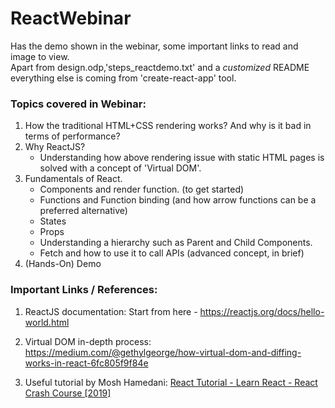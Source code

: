 # ReactWebinar
Has the demo shown in the webinar, some important links to read and image to view.  
Apart from design.odp,'steps_reactdemo.txt' and  a _customized_ README everything else is coming from 'create-react-app' tool. 
### Topics covered in Webinar: 
1. How the traditional HTML+CSS rendering works? And why is it bad in terms of performance?
2. Why ReactJS? 
	- Understanding how above rendering issue with static HTML pages is solved with a concept of 'Virtual DOM'.
3. Fundamentals of React.
	- Components and render function. (to get started) 
	- Functions and Function binding (and how arrow functions can be a preferred alternative)
	- States
	- Props
	- Understanding a hierarchy such as Parent and Child Components.
	- Fetch and how to use it to call APIs (advanced concept, in brief)
4. (Hands-On) Demo

### Important Links / References:
1. ReactJS documentation:
Start from here - https://reactjs.org/docs/hello-world.html

2. Virtual DOM in-depth process:
https://medium.com/@gethylgeorge/how-virtual-dom-and-diffing-works-in-react-6fc805f9f84e

3. Useful tutorial by Mosh Hamedani:
[React Tutorial - Learn React - React Crash Course [2019]](https://www.youtube.com/watch?v=Ke90Tje7VS0)


